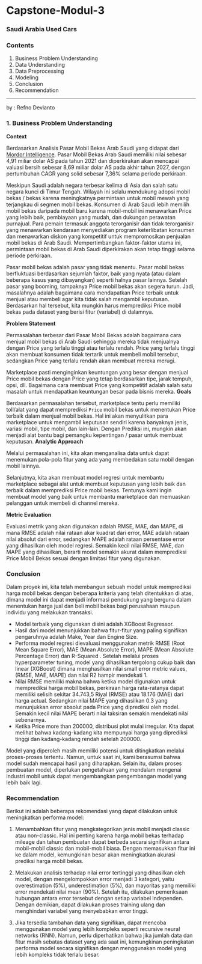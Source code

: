 # Capstone-Modul-3
### **Saudi Arabia Used Cars**


### **Contents**

1. Business Problem Understanding
2. Data Understanding
3. Data Preprocessing
4. Modeling
5. Conclusion
6. Recommendation

****

by : Refno Devianto

### **1. Business Problem Understanding**
**Context**

Berdasarkan Analisis Pasar Mobil Bekas Arab Saudi yang didapat dari [Mordor Intelligence](https://www.mordorintelligence.com/industry-reports/saudi-arabia-used-car-market#:~:text=Saudi%20Arabia%20Used%20Car%20Market%20Analysis,7.36%25%20over%20the%20forecast%20period). Pasar Mobil Bekas Arab Saudi memiliki nilai sebesar 4,91 miliar dolar AS pada tahun 2021 dan diperkirakan akan mencapai valuasi bersih sebesar 8,69 miliar dolar AS pada akhir tahun 2027, dengan pertumbuhan CAGR yang solid sebesar 7,36% selama periode perkiraan.

Meskipun Saudi adalah negara terbesar kelima di Asia dan salah satu negara kunci di Timur Tengah. Wilayah ini selalu mendukung adopsi mobil bekas / bekas karena meningkatnya permintaan untuk mobil mewah yang terjangkau di segmen mobil bekas. Konsumen di Arab Saudi lebih memilih mobil bekas daripada mobil baru karena mobil-mobil ini menawarkan Price yang lebih baik, pembiayaan yang mudah, dan dukungan perawatan purnajual. Para pemain termasuk anggota terorganisir dan tidak terorganisir yang menawarkan kendaraan menyediakan program keterlibatan konsumen dan menawarkan diskon yang kompetitif untuk mempromosikan penjualan mobil bekas di Arab Saudi. Mempertimbangkan faktor-faktor utama ini, permintaan mobil bekas di Arab Saudi diperkirakan akan tetap tinggi selama periode perkiraan.

Pasar mobil bekas adalah pasar yang tidak menentu. Pasar mobil bekas berfluktuasi berdasarkan sejumlah faktor, baik yang nyata (atau dalam beberapa kasus yang dibayangkan) seperti halnya pasar lainnya. Setelah pasar yang booming, tampaknya Price mobil bekas akan segera turun. Jadi, masalahnya adalah bagaimana cara mendapatkan Price terbaik untuk menjual atau membeli agar kita tidak salah mengambil keputusan. Berdasarkan hal tersebut, kita mungkin harus memprediksi Price mobil bekas pada dataset yang berisi fitur (variabel) di dalamnya.

**Problem Statement**

Permasalahan terbesar dari Pasar Mobil Bekas adalah bagaimana cara menjual mobil bekas di Arab Saudi sehingga mereka tidak menjualnya dengan Price yang terlalu tinggi atau terlalu rendah. Price yang terlalu tinggi akan membuat konsumen tidak tertarik untuk membeli mobil tersebut, sedangkan Price yang terlalu rendah akan membuat mereka merugi.

Marketplace pasti menginginkan keuntungan yang besar dengan menjual Price mobil bekas dengan Price yang tetap berdasarkan tipe, jarak tempuh, opsi, dll. Bagaimana cara membuat Price yang kompetitif adalah salah satu masalah untuk mendapatkan keuntungan besar pada bisnis mereka.
**Goals**

Berdasarkan permasalahan tersebut, marketplace tentu perlu memiliki toll/alat yang dapat memprediksi `Price` mobil bekas untuk menentukan Price terbaik dalam menjual mobil bekas. Hal ini akan menyulitkan para marketplace untuk mengambil keputusan sendiri karena banyaknya jenis, variasi mobil, tipe mobil, dan lain-lain. Dengan Prediksi ini, mungkin akan menjadi alat bantu bagi pemangku kepentingan / pasar untuk membuat keputusan.
**Analytic Approach**

Melalui permasalahan ini, kita akan menganalisa data untuk dapat menemukan pola-pola fitur yang ada yang membedakan satu mobil dengan mobil lainnya.

Selanjutnya, kita akan membuat model regresi untuk membantu marketplace sebagai alat untuk membuat keputusan yang lebih baik dan terbaik dalam memprediksi Price mobil bekas. Tentunya kami ingin membuat model yang baik untuk membantu marketplace dan memuaskan pelanggan untuk membeli di channel mereka.

**Metric Evaluation**

Evaluasi metrik yang akan digunakan adalah RMSE, MAE, dan MAPE, di mana RMSE adalah nilai rataan akar kuadrat dari error, MAE adalah rataan nilai absolut dari error, sedangkan MAPE adalah rataan persentase error yang dihasilkan oleh model regresi. Semakin kecil nilai RMSE, MAE, dan MAPE yang dihasilkan, berarti model semakin akurat dalam memprediksi Price Mobil Bekas sesuai dengan limitasi fitur yang digunakan. 


### **Conclusion**
Dalam proyek ini, kita telah membangun sebuah model untuk memprediksi harga mobil bekas dengan beberapa kriteria yang telah ditentukkan di atas, dimana model ini dapat menjadi informasi pendukung yang berguna dalam menentukan harga jual dan beli mobil bekas bagi perusahaan maupun individu yang melakukan transaksi.


- Model terbaik yang digunakan disini adalah XGBoost Regressor.
- Hasil dari model menunjukkan bahwa fitur-fitur yang paling signifikan pengaruhnya adalah Make, Year dan Engine Size. 
- Performa model regresi dievaluasi menggunakan metrik RMSE (Root Mean Square Error), MAE (Mean Absolute Error), MAPE (Mean Absolute Percentage Error) dan R-Squared . Setelah melalui proses hyperparameter tuning, model yang dihasilkan tergolong cukup baik dan linear (XGBoost) dimana menghasilkan nilai small error metric values,(RMSE, MAE, MAPE) dan nilai R2 hampir mendekati 1.
- Nilai RMSE memiliki makna bahwa ketika model digunakan untuk memprediksi harga mobil bekas, perkiraan harga rata-ratanya dapat memiliki selisih sekitar 34.743,5 Riyal (RMSE) atau 18.176 (MAE) dari harga actual. Sedangkan nilai MAPE yang dihasilkan 0.3 yang menunjukkan error absolut pada Price yang diprediksi oleh model. Semakin kecil nilai MAPE berarti nilai taksiran semakin mendekati nilai sebenarnya.
- Ketika Price more than 200000, distribusi plot mulai irregular. Kita dapat melihat bahwa kadang-kadang kita mempunyai harga yang diprediksi tinggi dan kadang-kadang rendah setelah 200000.

Model yang diperoleh masih memiliki potensi untuk ditingkatkan melalui proses-proses tertentu. Namun, untuk saat ini, kami berasumsi bahwa model sudah mencapai hasil yang diharapkan. Selain itu, dalam proses pembuatan model, diperlukan pengetahuan yang mendalam mengenai industri mobil untuk dapat mengembangkan pengembangan model yang lebih baik lagi.

### **Recommendation** 

Berikut ini adalah beberapa rekomendasi yang dapat dilakukan untuk meningkatkan performa model:

1. Menambahkan fitur yang mengkategorikan jenis mobil menjadi classic atau non-classic. Hal ini penting karena harga mobil bekas terhadap mileage dan tahun pembuatan dapat berbeda secara signifikan antara mobil-mobil classic dan mobil-mobil biasa. Dengan memasukkan fitur ini ke dalam model, kemungkinan besar akan meningkatkan akurasi prediksi harga mobil bekas.

2. Melakukan analisis terhadap nilai error tertinggi yang dihasilkan oleh model, dengan mengelompokkan error menjadi 3 kategori, yaitu overestimation (5%), underestimation (5%), dan mayoritas yang memiliki error mendekati nilai mean (90%). Setelah itu, dilakukan pemeriksaan hubungan antara error tersebut dengan setiap variabel independen. Dengan demikian, dapat dilakukan proses training ulang dan menghindari variabel yang menyebabkan error tinggi.

3. Jika tersedia tambahan data yang signifikan, dapat mencoba menggunakan model yang lebih kompleks seperti recursive neural networks (RNN). Namun, perlu diperhatikan bahwa jika jumlah data dan fitur masih sebatas dataset yang ada saat ini, kemungkinan peningkatan performa model secara signifikan dengan menggunakan model yang lebih kompleks tidak terlalu besar.
